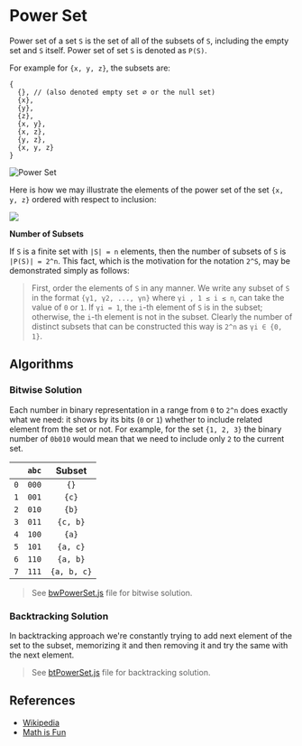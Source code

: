 # Power Set

Power set of a set `S` is the set of all of the subsets of `S`, including the
empty set and `S` itself. Power set of set `S` is denoted as `P(S)`. 

For example for `{x, y, z}`, the subsets
are:

```text
{
  {}, // (also denoted empty set ∅ or the null set)
  {x},
  {y},
  {z},
  {x, y},
  {x, z},
  {y, z},
  {x, y, z}
}
```

![Power Set](https://www.mathsisfun.com/sets/images/power-set.svg)

Here is how we may illustrate the elements of the power set of the set `{x, y, z}` ordered with respect to 
inclusion:

![](https://upload.wikimedia.org/wikipedia/commons/e/ea/Hasse_diagram_of_powerset_of_3.svg)

**Number of Subsets**

If `S` is a finite set with `|S| = n` elements, then the number of subsets 
of `S` is `|P(S)| = 2^n`. This fact, which is the motivation for the 
notation `2^S`, may be demonstrated simply as follows:

> First, order the elements of `S` in any manner. We write any subset of `S` in 
the format `{γ1, γ2, ..., γn}` where `γi , 1 ≤ i ≤ n`, can take the value 
of `0` or `1`. If `γi = 1`, the `i`-th element of `S` is in the subset;
otherwise, the `i`-th element is not in the subset. Clearly the number of 
distinct subsets that can be constructed this way is `2^n` as `γi ∈ {0, 1}`.

## Algorithms

### Bitwise Solution

Each number in binary representation in a range from `0` to `2^n` does exactly 
what we need: it shows by its bits (`0` or `1`) whether to include related 
element from the set or not. For example, for the set `{1, 2, 3}` the binary 
number of `0b010` would mean that we need to include only `2` to the current set.

|       | `abc` | Subset        |
| :---: | :---: | :-----------: |
| `0`   | `000` | `{}`          |
| `1`   | `001` | `{c}`         |
| `2`   | `010` | `{b}`         | 
| `3`   | `011` | `{c, b}`      |
| `4`   | `100` | `{a}`         |
| `5`   | `101` | `{a, c}`      |
| `6`   | `110` | `{a, b}`      |
| `7`   | `111` | `{a, b, c}`   |

> See [bwPowerSet.js](./bwPowerSet.js) file for bitwise solution.

### Backtracking Solution

In backtracking approach we're constantly trying to add next element of the set
to the subset, memorizing it and then removing it and try the same with the next
element.

> See [btPowerSet.js](./btPowerSet.js) file for backtracking solution.

## References

* [Wikipedia](https://en.wikipedia.org/wiki/Power_set)
* [Math is Fun](https://www.mathsisfun.com/sets/power-set.html)
